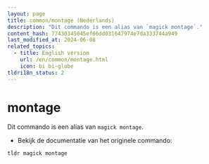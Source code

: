 ```yaml
---
layout: page
title: common/montage (Nederlands)
description: "Dit commando is een alias van `magick montage`."
content_hash: 77430345045ef66dd031647974e7da333744a949
last_modified_at: 2024-06-08
related_topics:
  - title: English version
    url: /en/common/montage.html
    icon: bi bi-globe
tldri18n_status: 2
---
```

# montage

Dit commando is een alias van `magick montage`.

- Bekijk de documentatie van het originele commando:

`tldr magick montage`
